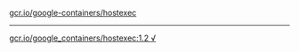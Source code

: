 [gcr.io/google-containers/hostexec](https://hub.docker.com/r/abcz/hostexec/tags/) 

----
[gcr.io/google_containers/hostexec:1.2 √](https://hub.docker.com/r/abcz/hostexec/tags/)

